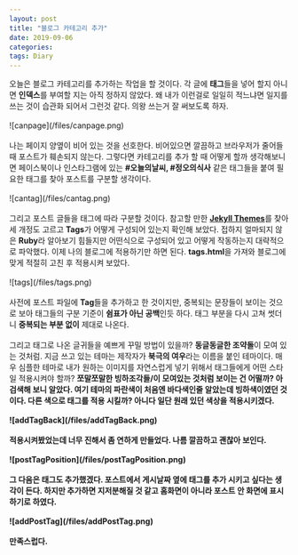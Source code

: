 ```yaml
---
layout: post
title: "블로그 카테고리 추가"
date: 2019-09-06
categories:
tags: Diary
---
```

<div style="display:none;">
</div>
오늘은 블로그 카테고리를 추가하는 작업을 할 것이다. 각 글에 <b>태그</b>들을 넣어 할지 아니면 <b>인덱스</b>를 부여할 지는 아직 정하지 않았다. 왜 내가 이런걸로 일일히 적느냐면 일지를 쓰는 것이 습관화 되어서 그런것 같다. 의왕 쓰는거 잘 써보도록 하자. 
<br><br>
![canpage](/files/canpage.png)
<br><br>
나는 페이지 양옆이 비어 있는 것을 선호한다. 비어있으면 깔끔하고 브라우저가 줄어들 때 포스트가 훼손되지 않는다. 그렇다면 카테고리를 추가 할 때 어떻게 할까 생각해보니면 페이스북이나 인스타그램에 있는 <b>#오늘의날씨, #정오의식사</b> 같은 태그들을 붙여 필요한 태그를 찾아 포스트를 구분할 생각이다. 
<br><br>
![cantag](/files/cantag.png)
<br><br>
그리고 포스트 글들을 태그에 따라 구분할 것이다. 참고할 만한 <b><a href="http://jekyllthemes.org/">Jekyll Themes</a></b>를 찾아 세 개정도 고르고 <b>Tags</b>가 어떻게 구성되어 있는지 확인해 보았다. 접하지 얼마되지 않은 <b>Ruby</b>라 알아보기 힘들지만 어떤식으로 구성되어 있고 어떻게 작동하는지 대략적으로 파악했다. 이제 나의 블로그에 적용하기만 하면 된다. <b>tags.html</b>을 가져와 블로그에 맞게 적절히 고친 후 적용시켜 보았다. 
<br><br>
![tags](/files/tags.png)
<br><br>
사전에 포스트 파일에 <b>Tag</b>들을 추가하고 한 것이지만, 중복되는 문장들이 보이는 것으로 보아 태그들의 구분 기준이 <b>쉼표가 아닌 공백</b>인듯 하다. 태그 부분을 다시 고쳐 썻더니 <b>중복되는 부분 없이</b> 제대로 나온다. 
<br><br>
그리고 태그로 나온 글귀들을 예쁘게 꾸밀 방법이 있을까? <b>동글동글한 조약돌</b>이 모여 있는 것처럼. 지금 쓰고 있는 테마는 제작자가 <b>북극의 여우</b>라는 이름을 붙인 테마이다. 매우 심플한 테마로 내가 원하는 이미지를 자연스럽게 넣기 위해서 태그들에게 어떤 스타일 적용시켜야 할까? <b>쪼말쪼말한 빙하조각들/<b>이 모여있는 것처럼 보이는 건 어떨까? 아 검색해 보니 알았다. 여기 테마의 파란색이 처음엔 <b>바다색</b>인줄 알았는데 <b>빙하색</b>이였던 것이다. 다른 색으로 태그를 적용 시킬까? 아니다 일단 원래 있던 색상을 적용시키겠다.
<br><br>
![addTagBack](/files/addTagBack.png)
<br><br>
적용시켜봤었는데 너무 진해서 좀 연하게 만들었다. 나름 깔끔하고 괜찮아 보인다. 
<br><br>
![postTagPosition](/files/postTagPosition.png)
<br><br>
그 다음은 태그도 추가했겠다. 포스트에서 게시날짜 옆에 태그를 추가 시키고 싶다는 생각이 든다. 하지만 추가하면 지저분해질 것 같고 홈화면이 아니라 포스트 안 화면에 표시하기로 하였다.
<br><br>
![addPostTag](/files/addPostTag.png)
<br><br>
만족스럽다. 
<div style="display:none;">
</div>